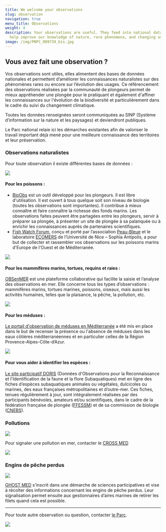 ```yaml
---
title: We welcome your observations
slug: observation
navigation: true
menu_title: Observations
weight: 4
description: Your observations are useful. They feed into national databases and
  help improve our knowledge of nature, rare phenomena, and changing uses.
image: /img/PNPC_009739_bis.jpg
---
```

## Vous avez fait une observation ?

Vos observations sont utiles, elles alimentent des bases de données nationales et permettent d’améliorer les connaissances naturalistes sur des phénomènes rares ou encore sur l’évolution des usages. Ce référencement des observations réalisées par la communauté de plongeurs permet de mieux appréhender une plongée pour le pratiquant et également d'affiner les connaissances sur l'évolution de la biodiversité et particulièrement dans le cadre du suivi du changement climatique.

Toutes les données renseignées seront communiquées au SINP (Système d’information sur la nature et les paysages) et deviendront publiques.

Le Parc national relaie ici les démarches existantes afin de valoriser le travail important déjà mené pour une meilleure connaissance des territoires et leur préservation.

### Observations naturalistes

Pour toute observation il existe différentes bases de données :

![](/img/fishwatch.png)

#### Pour les poissons :

* [BioObs](https://bioobs.fr ) est un outil développé pour les plongeurs. Il est libre d'utilisation. Il est ouvert à tous quelque soit son niveau de biologie (toutes les observations sont importantes). Il contribue à mieux connaître et faire connaître la richesse des fonds marins. Les observations faites peuvent être partagées entre les plongeurs, servir à préparer sa plongée, à présenter un site de plongée à sa palanquée ou à enrichir les connaissances auprès de partenaires scientifiques.
* [Fish Watch Forum](https://www.fish-watch.org/), conçu et porté par l’association [Peau-Bleue](http://www.peaubleue.org/index.php) et le laboratoire [ECOMERS](http://www.unice.fr/ecomers/) de l’Université de Nice – Sophia Antipolis, a pour but de collecter et rassembler vos observations sur les poissons marins d'Europe de l'Ouest et de Méditerranée.

![](/img/cetaces.png)

#### Pour les mammifères marins, tortues, requins et raies :

[OBSenMER](http://www.obsenmer.org/) est une plateforme collaborative qui facilite la saisie et l’analyse des observations en mer. Elle concerne tous les types d’observations : mammifères marins, tortues marines, poissons, oiseaux, mais aussi les activités humaines, telles que la plaisance, la pêche, la pollution, etc.

![](/img/meduse.png)

#### Pour les méduses :

[Le portail d'observation de méduses en Méditerranée](http://meduse.acri.fr/home/home.php) a été mis en place dans le but de recenser la présence ou l'absence de méduses dans les eaux côtières méditerranéennes et en particulier celles de la Région Provence-Alpes-Côte-d’Azur.

![](/img/meduse.png)

#### Pour vous aider à identifier les espèces :

[Le site participatif DORIS](https://doris.ffessm.fr/) (Données d'Observations pour la Reconnaissance et l'Identification de la faune et la flore Subaquatiques) met en ligne des fiches d’espèces subaquatiques animales ou végétales, dulcicoles ou marines, des eaux françaises métropolitaines et d’outre-mer. Ces fiches, tenues régulièrement à jour, sont intégralement réalisées par des participants bénévoles, amateurs et/ou scientifiques, dans le cadre de la fédération française de plongée ([FFESSM](http://www.ffessm.fr/)) et de sa commission de biologie ([CNEBS](http://biologie.ffessm.fr/)).

### Pollutions

![](/img/polution.png)

Pour signaler une pollution en mer, contacter le [CROSS MED](http://www.dirm.mediterranee.developpement-durable.gouv.fr/cross-med-r43.html)

![](/img/cross.png)

### Engins de pêche perdus

![](/img/enginsdepeche.png)

[GHOST MED](https://www.mio.univ-amu.fr/ghostmed/) s’inscrit dans une démarche de sciences participatives et vise à récolter des informations concernant les engins de pêche perdus. Leur signalisation permet ensuite aux gestionnaires d’aires marines de retirer les filets quand cela est possible.

---

Pour toute autre observation ou question, contacter [le Parc](http://www.portcros-parcnational.fr/fr/formulaire-contact).

![](/img/apnee.png)
